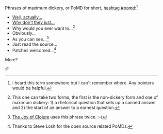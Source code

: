 Phrases of maximum dickery, or PoMD for short, [hashtag #pomd](https://twitter.com/#!/search/?q=%23pomd&src=hash):[^0]

* [Well, actually...](http://tirania.org/blog/archive/2011/Feb-17.html)
* [Why don't they just...](http://blog.jgc.org/2012/08/why-dont-they-just.html)
* Why would you ever want to...[^1]
* Obviously...
* As you can see...[^2]
* Just read the source...
* Patches welcomed...[^3]

More?

:F

[^0]: I heard this term somewhere but I can't remember where. Any pointers would be helpful.

[^1]: This one can take two forms, the first is the non-dickery form and one of maximum dickery: 1) a rhetorical question that sets up a canned answer and 2) the start of an answer to a earnest question.

[^2]: [The Joy of Clojure](http://www.joyofclojure.com) uses this phrase twice. :-(

[^3]: Thanks to Steve Losh for the open source related PoMDs.

